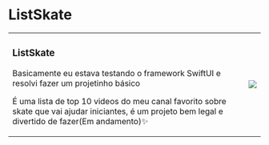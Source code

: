 # ListSkate
<div>
<table border="0">
  <tr>
    <td>
    <h3> ListSkate</h3>
<p>Basicamente eu estava testando o framework SwiftUI e resolvi fazer um projetinho básico</p> 
<p>É uma lista de top 10 videos do meu canal favorito sobre skate que vai ajudar iniciantes, é um projeto bem legal e divertido de fazer</
<p>(Em andamento)✨</p>
    </td>
    <td>
    <img src="vovo.png">
    </td>
  </tr>
</table>
